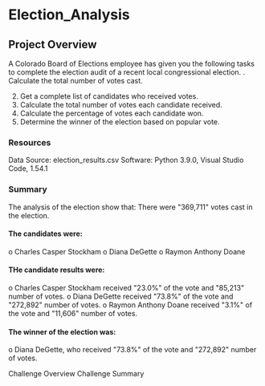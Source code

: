 # Election_Analysis
## Project Overview
A Colorado Board of Elections employee has given you the following tasks to complete the
election audit of a recent local congressional election.
. Calculate the total number of votes cast.

2. Get a complete list of candidates who received votes.
3. Calculate the total number of votes each candidate received.
4. Calculate the percentage of votes each candidate won.
5. Determine the winner of the election based on popular vote.

### Resources
Data Source: election_results.csv
Software: Python 3.9.0, Visual Studio Code, 1.54.1

### Summary

The analysis of the election show that:
There were "369,711" votes cast in the election.

#### The candidates were:
o Charles Casper Stockham
o Diana DeGette
o Raymon Anthony Doane

#### THe candidate results were:
o Charles Casper Stockham received "23.0%" of the vote and "85,213" number of votes.
o Diana DeGette received "73.8%" of the vote and "272,892" number of votes.
o Raymon Anthony Doane received "3.1%" of the vote and "11,606" number of votes.

#### The winner of the election was:
o Diana DeGette, who received "73.8%" of the vote and "272,892" number of votes.


Challenge Overview
Challenge Summary
